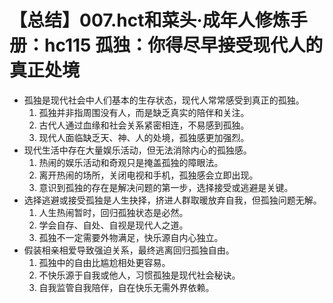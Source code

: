 # 【总结】007.hct和菜头·成年人修炼手册：hc115 孤独：你得尽早接受现代人的真正处境

-   孤独是现代社会中人们基本的生存状态，现代人常常感受到真正的孤独。
    1.  孤独并非指周围没有人，而是缺乏真实的陪伴和关注。
    2.  古代人通过血缘和社会关系紧密相连，不易感到孤独。
    3.  现代人面临缺乏天、神、人的处境，孤独感更加强烈。
-   现代生活中存在大量娱乐活动，但无法消除内心的孤独感。
    1.  热闹的娱乐活动和奇观只是掩盖孤独的障眼法。
    2.  离开热闹的场所，关闭电视和手机，孤独感会立即出现。
    3.  意识到孤独的存在是解决问题的第一步，选择接受或逃避是关键。
-   选择逃避或接受孤独是人生抉择，挤进人群取暖放弃自我，但孤独问题无解。
    1.  人生热闹暂时，回归孤独状态是必然。
    2.  学会自存、自处、自视是现代人之道。
    3.  孤独不一定需要外物满足，快乐源自内心独立。
-   假装相亲相爱导致强迫关系，最终逃离回归孤独自由。
    1.  孤独中的自由比尴尬相处更容易。
    2.  不快乐源于自我或他人，习惯孤独是现代社会秘诀。
    3.  自我监管自我陪伴，自在快乐无需外界依赖。